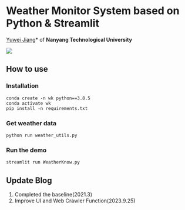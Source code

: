 # Weather Monitor System based on Python & Streamlit
[Yuwei Jiang](https://github.com/jyw2000-jyw)* of **Nanyang Technological University**

<a href='https://dashboard.heroku.com/apps'><img src='https://img.shields.io/badge/Web-Heroku-blue'></a> 

## How to use
### Installation

```
conda create -n wk python==3.8.5
conda activate wk
pip install -n requirements.txt
```

### Get weather data
```
python run weather_utils.py
```

### Run the demo

```
streamlit run WeatherKnow.py
```

## Update Blog
1. Completed the baseline(2021.3)
2. Improve UI and Web Crawler Function(2023.9.25)
